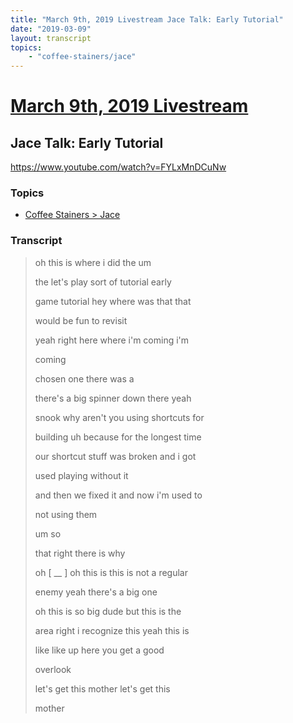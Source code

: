 ```yaml
---
title: "March 9th, 2019 Livestream Jace Talk: Early Tutorial"
date: "2019-03-09"
layout: transcript
topics:
    - "coffee-stainers/jace"
---
```

# [March 9th, 2019 Livestream](../2019-03-09.md)
## Jace Talk: Early Tutorial
https://www.youtube.com/watch?v=FYLxMnDCuNw

### Topics
* [Coffee Stainers > Jace](../topics/coffee-stainers/jace.md)

### Transcript

> oh this is where i did the um
>
> the let's play sort of tutorial early
>
> game tutorial hey where was that that
>
> would be fun to revisit
>
> yeah right here where i'm coming i'm
>
> coming
>
> chosen one there was a
>
> there's a big spinner down there yeah
>
> snook why aren't you using shortcuts for
>
> building uh because for the longest time
>
> our shortcut stuff was broken and i got
>
> used playing without it
>
> and then we fixed it and now i'm used to
>
> not using them
>
> um so
>
> that right there is why
>
> oh [ __ ] oh this is this is not a regular
>
> enemy yeah there's a big one
>
> oh this is so big dude but this is the
>
> area right i recognize this yeah this is
>
> like like up here you get a good
>
> overlook
>
> let's get this mother let's get this
>
> mother
>
